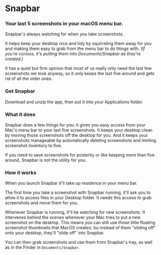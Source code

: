 # Snapbar

### Your last 5 screenshots in your macOS menu bar.

Snapbar's always watching for when you take screenshots. 

It helps keep your desktop nice and tidy by squirreling them away for you and making them easy to grab from the menu bar to do things with. *(If you're curious, it's putting them into Documents/Snapbar as they're created.)*

It has a quiet but firm opinion that most of us really only need the last few screenshots we took anyway, so it only keeps the last five around and gets rid of all the older ones.


### Get Snapbar

Download and unzip the app, then put it into your Applications folder.

### What it does

Snapbar does a few things for you: it gives you easy access from your Mac's menu bar to your last five screenshots. It keeps your desktop clean by moving those screenshots off the desktop for you. And it keeps your screenshots manageable by automatically deleting screenshots and limiting screenshot inventory to five. 

If you need to save screenshots for posterity or like keeping more than five around, Snapbar is not the utility for you.

### How it works

When you launch Snapbar it'll take up residence in your menu bar.

The first time you take a screenshot with Snapbar running, it'll ask you to allow it to access files in your Desktop folder. It needs this access to grab screenshots and move them for you.

Whenever Snapbar is running, it'll be watching for new screenshots. It intervenes behind the scenes whenever your Mac tries to put a new screenshot on the desktop. This means you can still use those little floating screenshot thumbnails that MacOS creates; bu instead of them "sliding off" onto your desktop, they'll "slide off" into Snapbar.

You can then grab screenshots and use them from Snapbar's tray, as well as in the Finder in `Documents/Snapbar`.
